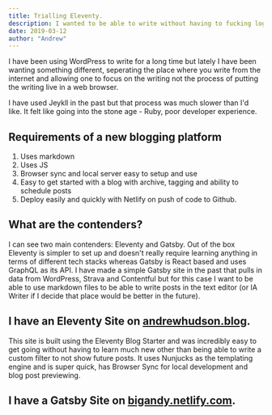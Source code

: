 ```yaml
---
title: Trialling Eleventy.
description: I wanted to be able to write without having to fucking login to WordPress, I didn't want to use Jekyll or Gatsby. Thus I am using Eleventy.
date: 2019-03-12
author: "Andrew"
---
```


I have been using WordPress to write for a long time but lately I have been wanting something different, seperating the place where you write from the internet and allowing one to focus on the writing not the process of putting the writing live in a web browser.

I have used Jeykll in the past but that process was much slower than I'd like. It felt like going into the stone age - Ruby, poor developer experience.

## Requirements of a new blogging platform

1. Uses markdown
2. Uses JS
3. Browser sync and local server easy to setup and use
4. Easy to get started with a blog with archive, tagging and ability to schedule posts
5. Deploy easily and quickly with Netlify on push of code to Github.

## What are the contenders?

I can see two main contenders: Eleventy and Gatsby. Out of the box Eleventy is simpler to set up and doesn't really require learning anything in terms of different tech stacks whereas Gatsby is React based and uses GraphQL as its API. I have made a simple Gatsby site in the past that pulls in data from WordPress, Strava and Contentful but for this case I want to be able to use markdown files to be able to write posts in the text editor (or IA Writer if I decide that place would be better in the future).

## I have an Eleventy Site on [andrewhudson.blog](https://andrewhudson.blog).

This site is built using the Eleventy Blog Starter and was incredibly easy to get going without having to learn much new other than being able to write a custom filter to not show future posts. It uses Nunjucks as the templating engine and is super quick, has Browser Sync for local development and blog post previewing.

## I have a Gatsby Site on [bigandy.netlify.com](https://bigandy.netlify.com).
